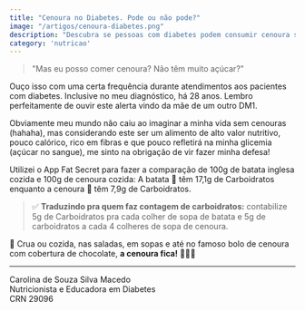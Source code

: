 ```yaml
---
title: "Cenoura no Diabetes. Pode ou não pode?"
image: "/artigos/cenoura-diabetes.png"
description: "Descubra se pessoas com diabetes podem consumir cenoura sem preocupação."
category: 'nutricao'
---
```


> "Mas eu posso comer cenoura? Não têm muito açúcar?"

Ouço isso com uma certa frequência durante atendimentos aos pacientes com diabetes. Inclusive no meu diagnóstico, há 28 anos. Lembro perfeitamente de ouvir este alerta vindo da mãe de um outro DM1. 

Obviamente meu mundo não caiu ao imaginar a minha vida sem cenouras (hahaha), mas considerando este ser um alimento de alto valor nutritivo, pouco calórico, rico em fibras e que pouco refletirá na minha glicemia (açúcar no sangue), me sinto na obrigação de vir fazer minha defesa!

Utilizei o App Fat Secret para fazer a comparação de 100g de batata inglesa cozida e 100g de cenoura cozida: A batata 🥔 têm 17,1g de Carboidratos enquanto a cenoura 🥕 têm 7,9g de Carboidratos.

> ✅ **Traduzindo pra quem faz contagem de carboidratos:** contabilize 5g de Carboidratos pra cada colher de sopa de batata e 5g de carboidratos a cada 4 colheres de sopa de cenoura.

🌟 Crua ou cozida, nas saladas, em sopas e até no famoso bolo de cenoura com cobertura de chocolate, **a cenoura fica!** 🥕🥕🥕

---

<div class="assinatura">
Carolina de Souza Silva Macedo
</div>
Nutricionista e Educadora em Diabetes
<br>
CRN 29096